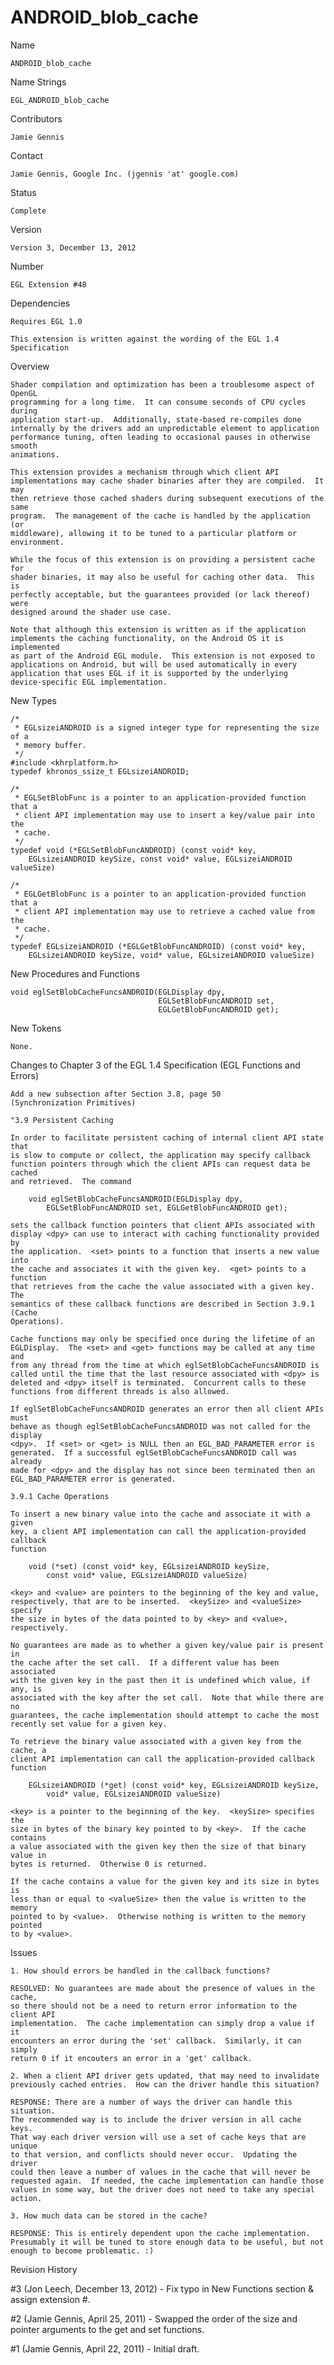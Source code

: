 # ANDROID_blob_cache

Name

    ANDROID_blob_cache

Name Strings

    EGL_ANDROID_blob_cache

Contributors

    Jamie Gennis

Contact

    Jamie Gennis, Google Inc. (jgennis 'at' google.com)

Status

    Complete

Version

    Version 3, December 13, 2012

Number

    EGL Extension #48

Dependencies

    Requires EGL 1.0

    This extension is written against the wording of the EGL 1.4 Specification

Overview

    Shader compilation and optimization has been a troublesome aspect of OpenGL
    programming for a long time.  It can consume seconds of CPU cycles during
    application start-up.  Additionally, state-based re-compiles done
    internally by the drivers add an unpredictable element to application
    performance tuning, often leading to occasional pauses in otherwise smooth
    animations.

    This extension provides a mechanism through which client API
    implementations may cache shader binaries after they are compiled.  It may
    then retrieve those cached shaders during subsequent executions of the same
    program.  The management of the cache is handled by the application (or
    middleware), allowing it to be tuned to a particular platform or
    environment.

    While the focus of this extension is on providing a persistent cache for
    shader binaries, it may also be useful for caching other data.  This is
    perfectly acceptable, but the guarantees provided (or lack thereof) were
    designed around the shader use case.

    Note that although this extension is written as if the application
    implements the caching functionality, on the Android OS it is implemented
    as part of the Android EGL module.  This extension is not exposed to
    applications on Android, but will be used automatically in every
    application that uses EGL if it is supported by the underlying
    device-specific EGL implementation.

New Types

    /*
     * EGLsizeiANDROID is a signed integer type for representing the size of a
     * memory buffer.
     */
    #include <khrplatform.h>
    typedef khronos_ssize_t EGLsizeiANDROID;

    /*
     * EGLSetBlobFunc is a pointer to an application-provided function that a
     * client API implementation may use to insert a key/value pair into the
     * cache.
     */
    typedef void (*EGLSetBlobFuncANDROID) (const void* key,
        EGLsizeiANDROID keySize, const void* value, EGLsizeiANDROID valueSize)

    /*
     * EGLGetBlobFunc is a pointer to an application-provided function that a
     * client API implementation may use to retrieve a cached value from the
     * cache.
     */
    typedef EGLsizeiANDROID (*EGLGetBlobFuncANDROID) (const void* key,
        EGLsizeiANDROID keySize, void* value, EGLsizeiANDROID valueSize)

New Procedures and Functions

    void eglSetBlobCacheFuncsANDROID(EGLDisplay dpy,
                                     EGLSetBlobFuncANDROID set,
                                     EGLGetBlobFuncANDROID get);

New Tokens

    None.

Changes to Chapter 3 of the EGL 1.4 Specification (EGL Functions and Errors)

    Add a new subsection after Section 3.8, page 50
    (Synchronization Primitives)

    "3.9 Persistent Caching

    In order to facilitate persistent caching of internal client API state that
    is slow to compute or collect, the application may specify callback
    function pointers through which the client APIs can request data be cached
    and retrieved.  The command

        void eglSetBlobCacheFuncsANDROID(EGLDisplay dpy,
            EGLSetBlobFuncANDROID set, EGLGetBlobFuncANDROID get);

    sets the callback function pointers that client APIs associated with
    display <dpy> can use to interact with caching functionality provided by
    the application.  <set> points to a function that inserts a new value into
    the cache and associates it with the given key.  <get> points to a function
    that retrieves from the cache the value associated with a given key.  The
    semantics of these callback functions are described in Section 3.9.1 (Cache
    Operations).

    Cache functions may only be specified once during the lifetime of an
    EGLDisplay.  The <set> and <get> functions may be called at any time and
    from any thread from the time at which eglSetBlobCacheFuncsANDROID is
    called until the time that the last resource associated with <dpy> is
    deleted and <dpy> itself is terminated.  Concurrent calls to these
    functions from different threads is also allowed.

    If eglSetBlobCacheFuncsANDROID generates an error then all client APIs must
    behave as though eglSetBlobCacheFuncsANDROID was not called for the display
    <dpy>.  If <set> or <get> is NULL then an EGL_BAD_PARAMETER error is
    generated.  If a successful eglSetBlobCacheFuncsANDROID call was already
    made for <dpy> and the display has not since been terminated then an
    EGL_BAD_PARAMETER error is generated.

    3.9.1 Cache Operations

    To insert a new binary value into the cache and associate it with a given
    key, a client API implementation can call the application-provided callback
    function

        void (*set) (const void* key, EGLsizeiANDROID keySize,
            const void* value, EGLsizeiANDROID valueSize)

    <key> and <value> are pointers to the beginning of the key and value,
    respectively, that are to be inserted.  <keySize> and <valueSize> specify
    the size in bytes of the data pointed to by <key> and <value>,
    respectively.

    No guarantees are made as to whether a given key/value pair is present in
    the cache after the set call.  If a different value has been associated
    with the given key in the past then it is undefined which value, if any, is
    associated with the key after the set call.  Note that while there are no
    guarantees, the cache implementation should attempt to cache the most
    recently set value for a given key.

    To retrieve the binary value associated with a given key from the cache, a
    client API implementation can call the application-provided callback
    function

        EGLsizeiANDROID (*get) (const void* key, EGLsizeiANDROID keySize,
            void* value, EGLsizeiANDROID valueSize)

    <key> is a pointer to the beginning of the key.  <keySize> specifies the
    size in bytes of the binary key pointed to by <key>.  If the cache contains
    a value associated with the given key then the size of that binary value in
    bytes is returned.  Otherwise 0 is returned.

    If the cache contains a value for the given key and its size in bytes is
    less than or equal to <valueSize> then the value is written to the memory
    pointed to by <value>.  Otherwise nothing is written to the memory pointed
    to by <value>.

Issues

    1. How should errors be handled in the callback functions?

    RESOLVED: No guarantees are made about the presence of values in the cache,
    so there should not be a need to return error information to the client API
    implementation.  The cache implementation can simply drop a value if it
    encounters an error during the 'set' callback.  Similarly, it can simply
    return 0 if it encouters an error in a 'get' callback.

    2. When a client API driver gets updated, that may need to invalidate
    previously cached entries.  How can the driver handle this situation?

    RESPONSE: There are a number of ways the driver can handle this situation.
    The recommended way is to include the driver version in all cache keys.
    That way each driver version will use a set of cache keys that are unique
    to that version, and conflicts should never occur.  Updating the driver
    could then leave a number of values in the cache that will never be
    requested again.  If needed, the cache implementation can handle those
    values in some way, but the driver does not need to take any special
    action.

    3. How much data can be stored in the cache?

    RESPONSE: This is entirely dependent upon the cache implementation.
    Presumably it will be tuned to store enough data to be useful, but not
    enough to become problematic. :)

Revision History

#3 (Jon Leech, December 13, 2012)
    - Fix typo in New Functions section & assign extension #.

#2 (Jamie Gennis, April 25, 2011)
    - Swapped the order of the size and pointer arguments to the get and set
      functions.

#1 (Jamie Gennis, April 22, 2011)
    - Initial draft.
